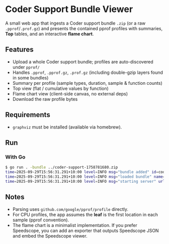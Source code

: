 # Coder Support Bundle Viewer

A small web app that ingests a Coder support bundle `.zip` (or a raw `.pprof`/`.prof.gz`) and presents the contained pprof profiles with summaries, **Top** tables, and an interactive **flame chart**.

## Features

- Upload a whole Coder support bundle; profiles are auto-discovered under `pprof/`
- Handles `.pprof`, `.pprof.gz`, `.prof.gz` (including double-gzip layers found in some bundles)
- Summary per profile (sample types, duration, sample & function counts)
- Top view (flat / cumulative values by function)
- Flame chart view (client-side canvas, no external deps)
- Download the raw profile bytes

## Requirements

- `graphviz` must be installed (available via homebrew).

## Run

### With Go

```bash
$ go run . -bundle ../coder-support-1758781680.zip
time=2025-09-29T15:56:31.291+10:00 level=INFO msg="bundle added" id=coder-support-1758781680.zip_1759125391267548000 name=coder-support-1758781680.zip profiles=6
time=2025-09-29T15:56:31.291+10:00 level=INFO msg="loaded bundle" name=coder-support-1758781680.zip profiles=6 warnings=0
time=2025-09-29T15:56:31.291+10:00 level=INFO msg="starting server" url=http://127.0.0.1:6969 bundles=1
```

## Notes

- Parsing uses `github.com/google/pprof/profile` directly.
- For CPU profiles, the app assumes the **leaf** is the first location in each sample (pprof convention).
- The flame chart is a minimalist implementation. If you prefer Speedscope, you can add an exporter that outputs Speedscope JSON and embed the Speedscope viewer.
